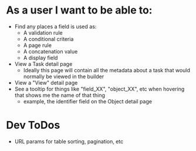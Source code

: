 # As a user I want to be able to:

- Find any places a field is used as:
  - A validation rule
  - A conditional criteria
  - A page rule
  - A concatenation value
  - A display field
- View a Task detail page
  - Ideally this page will contain all the metadata about a task that would normally be viewed in the builder
- View a "View" detail page
- See a tooltip for things like "field_XX", "object_XX", etc when hovering that shows me the name of that thing
  - example, the identifier field on the Object detail page

# Dev ToDos

- URL params for table sorting, pagination, etc
